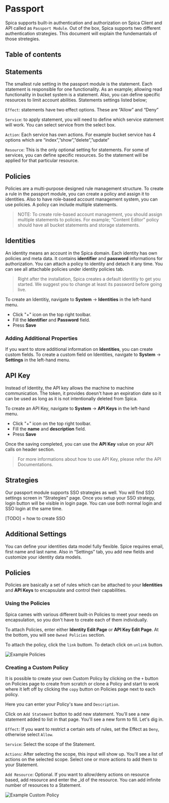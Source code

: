 # Passport

Spica supports built-in authentication and authorization on Spica Client and API called as `Passport Module`. Out of the box, Spica supports two different authentication strategies. This document will explain the fundemantals of those stretegies.

## Table of contents

## Statements
The smallest rule setting in the passport module is the statement. Each statement is responsible for one functionality. As an example; allowing read functionality in bucket system is a statement. Also, you can define specific resources to limit account abilities. Statements settings listed below;

`Effect`: statements have two effect options. These are “Allow” and “Deny”

`Service`: to apply statement, you will need to define which service statement will work. You can select service from the select box.

`Action`: Each service has own actions. For example bucket service has 4 options which are “index”,”show”,”delete”,”update”

`Resource`: This is the only optional setting for statements. For some of services, you can define specific resources. So the statement will be applied for that particular resource.

## Policies

Policies are a multi-purpose designed rule management structure. To create a rule in the passport module, you can create a policy and assign it to identities. Also to have role-based account management system, you can use policies. A policy can include multiple statements. 

> NOTE: To create role-based account management, you should assign multiple statements to policies. For example; “Content Editor” policy should have all bucket statements and storage statements.


## Identities
An identity means an account in the Spica domain. Each identity has own policies and meta data. It contains **identifier** and **password** informations for authorization. You can attach a policy to identity and detach it any time. You can see all attachable policies under identity policies tab. 

> Right after the installation, Spica creates a default identitiy to get you started. We suggest you to change at least its password before going live.

To create an Identitiy, navigate to **System** -> **Identities** in the left-hand menu.

- Click "+" icon on the top right toolbar.
- Fill the **Identifier** and **Password** field.
- Press **Save**

### Adding Additional Properties

If you want to store additional information on **Identities**, you can create custom fields. To create a custom field on Identities, navigate to **System** -> **Settings** in the left-hand menu.

## API Key

Instead of Identity, the API key allows the machine to machine communication. The token, it provides doesn't have an expiration date so it can be used as long as it is not intentionally deleted from Spica.

To create an API Key, navigate to **System** -> **API Keys** in the left-hand menu.

- Click "+" icon on the top right toolbar.
- Fill the **name** and **description** field.
- Press **Save**

Once the saving completed, you can use the **API Key** value on your API calls on header section.

> For more informations about how to use API Key, please refer the API Documentations.

## Strategies
Our passport module supports SSO strategies as well. You will find SSO settings screen in “Strategies” page. Once you setup your SSO strategy, login button will be visible in login page. You can use both normal login and SSO login at the same time.

[TODO] = how to create SSO

## Additional Settings
You can define your identities data model fully flexible. Spice requires email, first name and last name. Also in “Settings” tab, you add new fields and customize your identity data models.

## Policies

Policies are basically a set of rules which can be attached to your **Identities** and **API Keys** to encapsulate and control their capabilities.

### Using the Policies

Spica cames with various different built-in Policies to meet your needs on encapsulation, so you don't have to create each of them individually.

To attach Policies, enter either **Identity Edit Page** or **API Key Edit Page**. At the bottom, you will see `Owned Policies` section.

To attach the policy, click the `link` buttom. To detach click on `unlink` button.

![Example Policies](assets/images/docs/passport/policies.png)

### Creating a Custom Policy

It is possible to create your own Custom Policy by clicking on the `+` button on Policies page to create from scratch or clone a Policy and start to work where it left off by clicking the `copy` button on Policies page next to each policy.

Here you can enter your Policy's `Name` and `Description`.

Click on `Add Statement` button to add new statement. You'll see a new statement added to list in that page. You'll see a new form to fill. Let's dig in.

`Effect`: If you want to restrict a certain sets of rules, set the Effect as `Deny`, otherwise select `Allow`.

`Service`: Select the scope of the Statement.

`Actions`: After selecting the scope, this input will show up. You'll see a list of actions on the selected scope. Select one or more actions to add them to your Statement.

`Add Resource`: Optional. If you want to allow/deny actions on resource based, add resource and enter the \_id of the resource. You can add infinite number of resources to a Statement.

![Example Custom Policy](assets/images/docs/passport/custom_policies.png)
